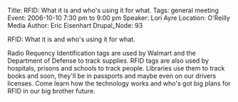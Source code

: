 Title: RFID: What it is and who's using it for what.
Tags: general meeting
Event: 2006-10-10 7:30 pm to 9:00 pm
Speaker: Lori Ayre
Location: O'Reilly Media
Author: Eric Eisenhart
Drupal_Node: 93

RFID: What it is and who's using it for what.

Radio Requency Identification tags are used by Walmart and the Department of
Defense to track supplies. RFID tags are also used by hospitals, prisons
and schools to track people. Libraries use them to track books and soon,
they'll be in passports and maybe even on our drivers licenses. Come learn
how the technology works and who's got big plans for RFID in our big brother
future.
